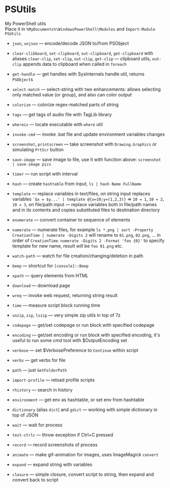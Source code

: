 PSUtils
=======

My PowerShell utils<br>
Place it in `%MyDocuments%\WindowsPowerShell\Modules` and `Import-Module PSUtils`

* `json`, `unjson` — encode/decode JSON to/from PSObject
* `clear-clibboard`, `set-clipboard`, `out-clipboard`, `get-clipboard` with aliases `clear-clip`, `set-clip`, `out-clip`, `get-clip` — clipboard utils, `out-clip` appends data to clipboard when called in `foreach`
* `get-handle` — get handles with SysInternals handle util, returns `PSObject`s
* `select-match` — select-string with two enhancements: allows selecting only matched value (or group), and also can color output
* `colorize` — colorize regex-matched parts of string
* `tags` — get tags of audio file with TagLib library
* `whereis` — locate executable with `where` util
* `invoke-cmd` — invoke .bat file and update environment variables changes
* `screenshot`, `printscreen` — take screenshot with `Drawing.Graphics` or simulating `PrtScr` button
* `save-image` — save image to file, use it with function above: `screenshot | save-image pics`
* `timer` — run script with interval
* `hash` — create `hashtable` from input, `ls | hash Name FullName`
* `template` — replace variables in text/files, on string input replaces variables `'$x = $y...' | template @{x=10;y=(1,2,3)}` ⇒ `10 = 1`, `10 = 2`, `10 = 3`, on file/path input — replace variables both in file/path names and in its contents and copies substituted files to destination directory
* `enumerate` — convert container to sequence of elements
* `numerate` — numerate files, for example `ls *.png | sort -Property CreationTime | numerate -Digits 2` will rename to `01.png`, `02.png`, ... in order of `CreationTime`. `numerate -Digits 2 -Format 'foo {0}'` to specify template for new name, result will be `foo 01.png` etc.
* `watch-path` — watch for file creation/changing/deletion in path
* `beep` — shortcut for `[console]::Beep`
* `xpath` — query elements from HTML

* `download` — download page
* `wreq` — invoke web request, returning string result
* `time` — measure script block running time
* `unzip`, `zip`, `lszip` — very simple zip utils in top of 7z
* `codepage` — get/set codepage or run block with specified codepage
* `encoding` — get/set encoding or run block with specified encoding, it's useful to run some cmd tool with $OutputEncoding set
* `verbose` — set $VerbosePreference to `Continue` within script
* `verbs` — get verbs for file
* `path` — just `GetFolderPath`
* `import-profile` — reload profile scripts
* `rhistory` — search in history
* `environment` — get env as hashtable, or set env from hashtable
* `dictionary` (alias `dict`) and `gdict` — working with simple dictionary in top of JSON
* `wait` — wait for process
* `test-ctrlc` — throw exception if Ctrl+C pressed
* `record` — record screenshots of process
* `animate` — make gif-animation for images, uses ImageMagick `convert`
* `expand` — expand string with variables
* `closure` — simple closure, convert script to string, then expand and convert back to script
